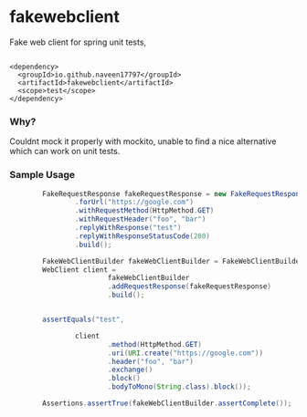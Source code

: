 # fakewebclient
Fake web client for spring unit tests, 

```

<dependency>
  <groupId>io.github.naveen17797</groupId>
  <artifactId>fakewebclient</artifactId>
  <scope>test</scope>
</dependency>

```


### Why?
Couldnt mock it properly with mockito, unable to find a nice alternative which can work on unit tests.

### Sample Usage

```java
        FakeRequestResponse fakeRequestResponse = new FakeRequestResponseBuilder()
                .forUrl("https://google.com")
                .withRequestMethod(HttpMethod.GET)
                .withRequestHeader("foo", "bar")
                .replyWithResponse("test")
                .replyWithResponseStatusCode(200)
                .build();

        FakeWebClientBuilder fakeWebClientBuilder = FakeWebClientBuilder.useDefaultWebClientBuilder();
        WebClient client =
                        fakeWebClientBuilder
                        .addRequestResponse(fakeRequestResponse)
                        .build();


        assertEquals("test",

                client
                        .method(HttpMethod.GET)
                        .uri(URI.create("https://google.com"))
                        .header("foo", "bar")
                        .exchange()
                        .block()
                        .bodyToMono(String.class).block());

        Assertions.assertTrue(fakeWebClientBuilder.assertComplete());

```